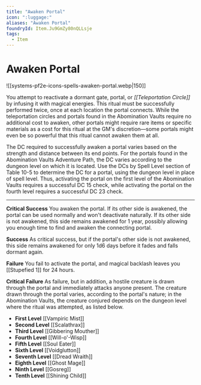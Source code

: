 ```yaml
---
title: "Awaken Portal"
icon: ":luggage:"
aliases: "Awaken Portal"
foundryId: Item.Ju9GmZy80nQLLsje
tags:
  - Item
---
```


# Awaken Portal
![[systems-pf2e-icons-spells-awaken-portal.webp|150]]

You attempt to reactivate a dormant gate, portal, or _[[Teleportation Circle]]_ by infusing it with magical energies. This ritual must be successfully performed twice, once at each location the portal connects. While the teleportation circles and portals found in the Abomination Vaults require no additional cost to awaken, other portals might require rare items or specific materials as a cost for this ritual at the GM's discretion—some portals might even be so powerful that this ritual cannot awaken them at all.

The DC required to successfully awaken a portal varies based on the strength and distance between its end points. For the portals found in the Abomination Vaults Adventure Path, the DC varies according to the dungeon level on which it is located. Use the DCs by Spell Level section of Table 10-5 to determine the DC for a portal, using the dungeon level in place of spell level. Thus, activating the portal on the first level of the Abomination Vaults requires a successful DC 15 check, while activating the portal on the fourth level requires a successful DC 23 check.

* * *

**Critical Success** You awaken the portal. If its other side is awakened, the portal can be used normally and won't deactivate naturally. If its other side is not awakened, this side remains awakened for 1 year, possibly allowing you enough time to find and awaken the connecting portal.

**Success** As critical success, but if the portal's other side is not awakened, this side remains awakened for only 1d6 days before it fades and falls dormant again.

**Failure** You fail to activate the portal, and magical backlash leaves you [[Stupefied 1]] for 24 hours.

**Critical Failure** As failure, but in addition, a hostile creature is drawn through the portal and immediately attacks anyone present. The creature drawn through the portal varies, according to the portal's nature; in the Abomination Vaults, the creature conjured depends on the dungeon level where the ritual was attempted, as listed below.

*   **First Level** [[Vampiric Mist]]
*   **Second Level** [[Scalathrax]]
*   **Third Level** [[Gibbering Mouther]]
*   **Fourth Level** [[Will-o'-Wisp]]
*   **Fifth Level** [[Soul Eater]]
*   **Sixth Level** [[Voidglutton]]
*   **Seventh Level** [[Dread Wraith]]
*   **Eighth Level** [[Ghost Mage]]
*   **Ninth Level** [[Gosreg]]
*   **Tenth Level** [[Shining Child]]
